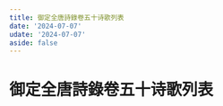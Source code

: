 ```yaml
---
title: 御定全唐詩錄卷五十诗歌列表
date: '2024-07-07'
udate: '2024-07-07'
aside: false
---
```

# 御定全唐詩錄卷五十诗歌列表

<PoemList :list="poems" :authorMap="authorMap" :chapternum="50" />

<script setup>
const chapter = '卷五十';
import poems from '/data/qtsl/卷五十/poems.json'
import authorMap from '/data/qtsl/卷五十/author.json'
</script>
